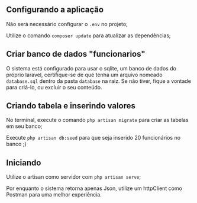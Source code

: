 ## 
## Configurando a aplicação

Não será necessário configurar o `.env` no projeto;


Utilize o comando `composer update` para atualizar as dependências;


## 
## Criar banco de dados "funcionarios"

O sistema está configurado para usar o sqlite, um banco de dados do próprio laravel, certifique-se de que tenha um arquivo nomeado `database.sql` dentro da pasta `database` na raiz. Se não tiver, fique a vontade para criá-lo, ou excluir o seu conteúdo.


## 
## Criando tabela e inserindo valores

No terminal, execute o comando `php artisan migrate` para criar as tabelas em seu banco;


Execute `php artisan db:seed` para que seja inserido 20 funcionários no banco ;)

## 
## Iniciando

Utilize o artisan como servidor com `php artisan serve`;

Por enquanto o sistema retorna apenas Json, utilize um httpClient como Postman para uma melhor experiência.

